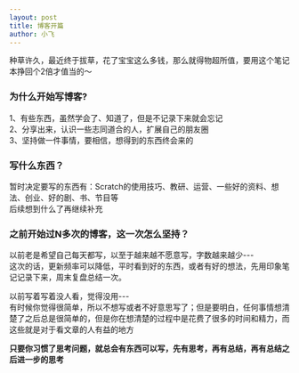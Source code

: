 ```yaml
---
layout: post
title: 博客开篇
author: 小飞
---
```


种草许久，最近终于拔草，花了宝宝这么多钱，那么就得物超所值，要用这个笔记本挣回个2倍才值当的～


### 为什么开始写博客? 

1、有些东西，虽然学会了、知道了，但是不记录下来就会忘记  
2、分享出来，认识一些志同道合的人，扩展自己的朋友圈  
3、坚持做一件事情，要相信，想得到的东西终会来的  


### 写什么东西？

暂时决定要写的东西有：Scratch的使用技巧、教研、运营、一些好的资料、想法、创业、好的剧、书、节目等  
后续想到什么了再继续补充



### 之前开始过N多次的博客，这一次怎么坚持？

以前老是希望自己每天都写，以至于越来越不愿意写，字数越来越少---  
这次的话，更新频率可以降低，平时看到好的东西，或者有好的想法，先用印象笔记记录下来，周末复盘总结一次。  
  
以前写着写着没人看，觉得没用---   
有时候你觉得很简单，所以不想写或者不好意思写了；但是要明白，任何事情想清楚了之后总是很简单的，但是你在想清楚的过程中是花费了很多的时间和精力，而这些就是对于看文章的人有益的地方  


**只要你习惯了思考问题，就总会有东西可以写，先有思考，再有总结，再有总结之后进一步的思考**


